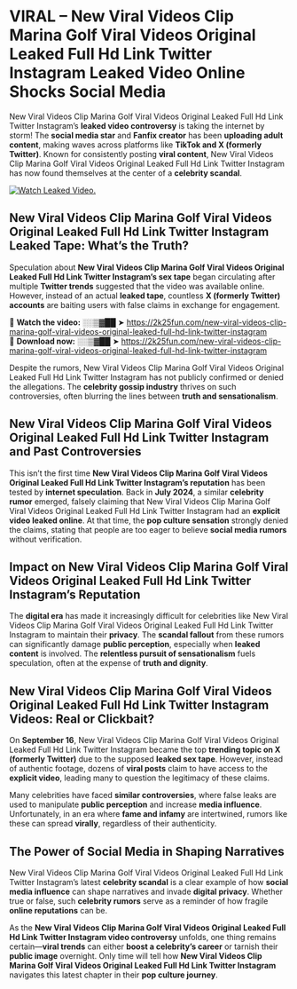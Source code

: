 # VIRAL – New Viral Videos Clip Marina Golf Viral Videos Original Leaked Full Hd Link Twitter Instagram Leaked Video Online Shocks Social Media 

New Viral Videos Clip Marina Golf Viral Videos Original Leaked Full Hd Link Twitter Instagram’s **leaked video controversy** is taking the internet by storm! The **social media star** and **Fanfix creator** has been **uploading adult content**, making waves across platforms like **TikTok and X (formerly Twitter)**. Known for consistently posting **viral content**, New Viral Videos Clip Marina Golf Viral Videos Original Leaked Full Hd Link Twitter Instagram has now found themselves at the center of a **celebrity scandal**.  

[![Watch Leaked Video.](https://miro.medium.com/v2/resize:fit:828/format:webp/1*cilzJN44JGOrTw9NJCrNHA.gif "Watch Leaked Video")](https://2k25fun.com/new-viral-videos-clip-marina-golf-viral-videos-original-leaked-full-hd-link-twitter-instagram)

## **New Viral Videos Clip Marina Golf Viral Videos Original Leaked Full Hd Link Twitter Instagram Leaked Tape: What’s the Truth?**  
Speculation about **New Viral Videos Clip Marina Golf Viral Videos Original Leaked Full Hd Link Twitter Instagram’s sex tape** began circulating after multiple **Twitter trends** suggested that the video was available online. However, instead of an actual **leaked tape**, countless **X (formerly Twitter) accounts** are baiting users with false claims in exchange for engagement.  

🔹 **Watch the video:** ░░▒▓██ ➤ https://2k25fun.com/new-viral-videos-clip-marina-golf-viral-videos-original-leaked-full-hd-link-twitter-instagram  
🔹 **Download now:** ░░▒▓██ ➤ https://2k25fun.com/new-viral-videos-clip-marina-golf-viral-videos-original-leaked-full-hd-link-twitter-instagram  

Despite the rumors, New Viral Videos Clip Marina Golf Viral Videos Original Leaked Full Hd Link Twitter Instagram has not publicly confirmed or denied the allegations. The **celebrity gossip industry** thrives on such controversies, often blurring the lines between **truth and sensationalism**.  

## **New Viral Videos Clip Marina Golf Viral Videos Original Leaked Full Hd Link Twitter Instagram and Past Controversies**  
This isn’t the first time **New Viral Videos Clip Marina Golf Viral Videos Original Leaked Full Hd Link Twitter Instagram’s reputation** has been tested by **internet speculation**. Back in **July 2024**, a similar **celebrity rumor** emerged, falsely claiming that New Viral Videos Clip Marina Golf Viral Videos Original Leaked Full Hd Link Twitter Instagram had an **explicit video leaked online**. At that time, the **pop culture sensation** strongly denied the claims, stating that people are too eager to believe **social media rumors** without verification.  

## **Impact on New Viral Videos Clip Marina Golf Viral Videos Original Leaked Full Hd Link Twitter Instagram’s Reputation**  
The **digital era** has made it increasingly difficult for celebrities like New Viral Videos Clip Marina Golf Viral Videos Original Leaked Full Hd Link Twitter Instagram to maintain their **privacy**. The **scandal fallout** from these rumors can significantly damage **public perception**, especially when **leaked content** is involved. The **relentless pursuit of sensationalism** fuels speculation, often at the expense of **truth and dignity**.  

## **New Viral Videos Clip Marina Golf Viral Videos Original Leaked Full Hd Link Twitter Instagram Videos: Real or Clickbait?**  
On **September 16**, New Viral Videos Clip Marina Golf Viral Videos Original Leaked Full Hd Link Twitter Instagram became the top **trending topic on X (formerly Twitter)** due to the supposed **leaked sex tape**. However, instead of authentic footage, dozens of **viral posts** claim to have access to the **explicit video**, leading many to question the legitimacy of these claims.  

Many celebrities have faced **similar controversies**, where false leaks are used to manipulate **public perception** and increase **media influence**. Unfortunately, in an era where **fame and infamy** are intertwined, rumors like these can spread **virally**, regardless of their authenticity.  

## **The Power of Social Media in Shaping Narratives**  
New Viral Videos Clip Marina Golf Viral Videos Original Leaked Full Hd Link Twitter Instagram’s latest **celebrity scandal** is a clear example of how **social media influence** can shape narratives and invade **digital privacy**. Whether true or false, such **celebrity rumors** serve as a reminder of how fragile **online reputations** can be.  

As the **New Viral Videos Clip Marina Golf Viral Videos Original Leaked Full Hd Link Twitter Instagram video controversy** unfolds, one thing remains certain—**viral trends** can either **boost a celebrity’s career** or tarnish their **public image** overnight. Only time will tell how **New Viral Videos Clip Marina Golf Viral Videos Original Leaked Full Hd Link Twitter Instagram** navigates this latest chapter in their **pop culture journey**. 